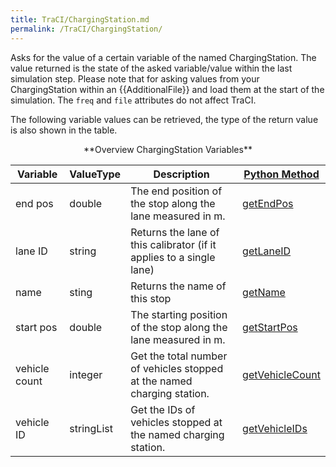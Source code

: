 ```yaml
---
title: TraCI/ChargingStation.md
permalink: /TraCI/ChargingStation/
---
```

Asks for the value of a certain variable of the named ChargingStation.
The value returned is the state of the asked variable/value within the
last simulation step. Please note that for asking values from your
ChargingStation within an {{AdditionalFile}} and load them at the start of the simulation. The `freq` and `file`
attributes do not affect TraCI.

The following variable values can be retrieved, the type of the return
value is also shown in the table.

<center>
**Overview ChargingStation Variables**
</center>

| Variable                                     | ValueType           | Description       |  [Python Method](../TraCI/Interfacing_TraCI_from_Python.md)    |
| -------------------------------------------- | ------------------- | ----------------- | -------------------------------------------------------------- |
| end pos                                  | double          | The end position of the stop along the lane measured in m.  | [getEndPos](https://sumo.dlr.de/pydoc/traci._chargingstation.html#ChargingStationDomain-getEndPos) |    
| lane ID                                  | string          | Returns the lane of this calibrator (if it applies to a single lane)   | [getLaneID](https://sumo.dlr.de/pydoc/traci._chargingstation.html#ChargingStationDomain-getLaneID) |    
| name                                 | sting          | Returns the name of this stop   | [getName](https://sumo.dlr.de/pydoc/traci._chargingstation.html#ChargingStationDomain-getName) |    
| start pos                                  | double          | The starting position of the stop along the lane measured in m.   | [getStartPos](https://sumo.dlr.de/pydoc/traci._chargingstation.html#ChargingStationDomain-getStartPos) |    
| vehicle count                     | integer   | Get the total number of vehicles stopped at the named charging station.  | [getVehicleCount](https://sumo.dlr.de/pydoc/traci._chargingstation.html#ChargingStationDomain-getVehicleCount) |    
| vehicle ID                         | stringList          | Get the IDs of vehicles stopped at the named charging station.   | [getVehicleIDs](https://sumo.dlr.de/pydoc/traci._chargingstation.html#ChargingStationDomain-getVehicleIDs) |    
